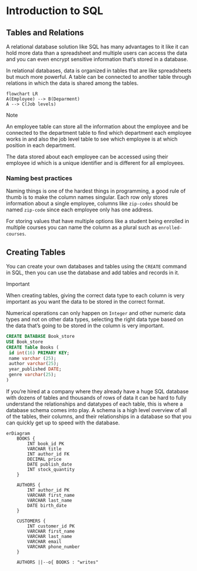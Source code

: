 # Introduction to SQL

## Tables and Relations

A relational database solution like SQL has many advantages to it like it can hold more data than a spreadsheet and multiple users can access the data and you can even encrypt sensitive information that’s stored in a database.

In relational databases, data is organized in tables that are like spreadsheets but much more powerful. A table can be connected to another table through relations in which the data is shared among the tables.

```mermaid
flowchart LR
A(Employee) --> B(Deparment) 
A --> C(Job levels)
```

> [!NOTE]
>
> An employee table can store all the information about the employee and be connected to the department table to find which department each employee works in and also the job level table to see which employee is at which position in each department.

The data stored about each employee can be accessed using their employee id which is a unique identifier and is different for all employees.

### Naming best practices

Naming things is one of  the hardest things in programming, a good rule of thumb is to make the column names singular.  Each row only stores information about a single employee, columns like `zip-codes` should be named `zip-code` since each employee only has one address.

For storing values that have multiple options like a student being enrolled in multiple courses you can name the column as a plural such as `enrolled-courses`.

## Creating Tables

You can create your own databases and tables using the `CREATE` command in SQL, then you can use the database and add tables and records in it. 

> [!IMPORTANT]
>
> When creating tables, giving the correct data type to each column is very important as you want the data to be stored in the correct format.

Numerical operations can only happen on `Integer` and other numeric data types and not on other data types, selecting the right data type based on the data that’s going to be stored in the column is very important.

```sql
CREATE DATABASE Book_store
USE Book_store
CREATE Table Books (
 id int(16) PRIMARY KEY;
 name varchar (25);
 author varchar(25);
 year_published DATE;
 genre varchar(25);
)
```

If you’re hired at a company where they already have a huge SQL database with dozens of tables and thousands of rows of data it can be hard to fully understand the relationships and datatypes of each table, this is where a database schema comes into play. A schema is a high level overview of all of the tables, their columns, and their relationships in a database so that you can quickly get up to speed with the database.

```mermaid
erDiagram
    BOOKS {
        INT book_id PK
        VARCHAR title
        INT author_id FK
        DECIMAL price
        DATE publish_date
        INT stock_quantity
    }
    
    AUTHORS {
        INT author_id PK
        VARCHAR first_name
        VARCHAR last_name
        DATE birth_date
    }
    
    CUSTOMERS {
        INT customer_id PK
        VARCHAR first_name
        VARCHAR last_name
        VARCHAR email
        VARCHAR phone_number
    }
    
    AUTHORS ||--o{ BOOKS : "writes"
```

